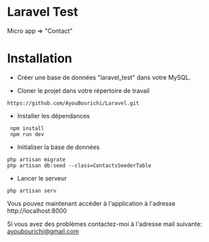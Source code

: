 Laravel Test
========

Micro app => "Contact"

# Installation
* Créer une base de données "laravel_test" dans votre MySQL.

* Cloner le projet dans votre répertoire de travail
```
https://github.com/AyouBourichi/Laravel.git
```
* Installer les dépendances
```
 npm install
 npm run dev
```
* Initialiser la base de données

```
php artisan migrate
php artisan db:seed --class=ContactsSeederTable
```

* Lancer le serveur
```
php artisan serv
```

Vous pouvez maintenant accéder à l'application à l'adresse http://localhost:8000

Si vous avez des problèmes contactez-moi à l'adresse mail suivante: ayoubourichi@gmail.com
